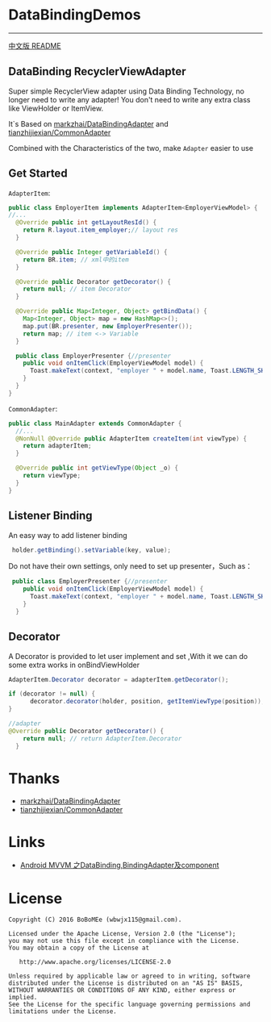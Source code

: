 # DataBindingDemos
----

[中文版 README](https://github.com/BoBoMEe/DataBindingDemo/blob/master/README_CN.md)

## DataBinding RecyclerViewAdapter

Super simple RecyclerView adapter using Data Binding Technology, no longer need to write any adapter! You don't need to write any extra class like ViewHolder or ItemView.

It`s Based on [markzhai/DataBindingAdapter](https://github.com/markzhai/DataBindingAdapter) and [tianzhijiexian/CommonAdapter](https://github.com/tianzhijiexian/CommonAdapter)

Combined with the Characteristics of the two, make `Adapter` easier to use

## Get Started


`AdapterItem`:

```Java
public class EmployerItem implements AdapterItem<EmployerViewModel> {
//...
  @Override public int getLayoutResId() {
    return R.layout.item_employer;// layout res
  }

  @Override public Integer getVariableId() {
    return BR.item; // xml中的item
  }

  @Override public Decorator getDecorator() {
    return null; // item Decorator
  }

  @Override public Map<Integer, Object> getBindData() {
    Map<Integer, Object> map = new HashMap<>();
    map.put(BR.presenter, new EmployerPresenter());
    return map; // item <-> Variable
  }

  public class EmployerPresenter {//presenter
    public void onItemClick(EmployerViewModel model) {
      Toast.makeText(context, "employer " + model.name, Toast.LENGTH_SHORT).show();
    }
  }
}
```

`CommonAdapter`:

```Java
public class MainAdapter extends CommonAdapter {
  //...
  @NonNull @Override public AdapterItem createItem(int viewType) {
    return adapterItem;
  }

  @Override public int getViewType(Object _o) {
    return viewType;
  }
}
```

## Listener Binding

An easy way to add listener binding

```java
 holder.getBinding().setVariable(key, value);
```
Do not have their own settings, only need to set up presenter，Such as：

```java
 public class EmployerPresenter {//presenter
    public void onItemClick(EmployerViewModel model) {
      Toast.makeText(context, "employer " + model.name, Toast.LENGTH_SHORT).show();
    }
  }
```

## Decorator

A Decorator is provided to let user implement and set ,With it we can do some extra works in onBindViewHolder

```java
AdapterItem.Decorator decorator = adapterItem.getDecorator();

if (decorator != null) {
      decorator.decorator(holder, position, getItemViewType(position));
}

//adapter
@Override public Decorator getDecorator() {
    return null; // return AdapterItem.Decorator
  }
```

# Thanks

- [markzhai/DataBindingAdapter](https://github.com/markzhai/DataBindingAdapter)
- [tianzhijiexian/CommonAdapter](https://github.com/tianzhijiexian/CommonAdapter)

# Links

- [Android MVVM 之DataBinding,BindingAdapter及component](http://blog.csdn.net/wbwjx/article/details/53638715)

# License

    Copyright (C) 2016 BoBoMEe (wbwjx115@gmail.com).

    Licensed under the Apache License, Version 2.0 (the "License");
    you may not use this file except in compliance with the License.
    You may obtain a copy of the License at

       http://www.apache.org/licenses/LICENSE-2.0

    Unless required by applicable law or agreed to in writing, software
    distributed under the License is distributed on an "AS IS" BASIS,
    WITHOUT WARRANTIES OR CONDITIONS OF ANY KIND, either express or implied.
    See the License for the specific language governing permissions and
    limitations under the License.
